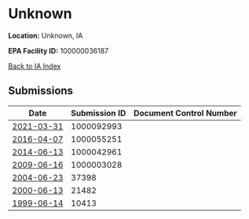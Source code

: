 # Unknown

**Location:** Unknown, IA

**EPA Facility ID:** 100000036187

[Back to IA Index](../../index.md)

## Submissions

| Date | Submission ID | Document Control Number |
|------|--------------|-------------------------|
| [2021-03-31](submissions/1000092993.md) | 1000092993 |  |
| [2016-04-07](submissions/1000055251.md) | 1000055251 |  |
| [2014-06-13](submissions/1000042961.md) | 1000042961 |  |
| [2009-06-16](submissions/1000003028.md) | 1000003028 |  |
| [2004-06-23](submissions/37398.md) | 37398 |  |
| [2000-06-13](submissions/21482.md) | 21482 |  |
| [1999-06-14](submissions/10413.md) | 10413 |  |
